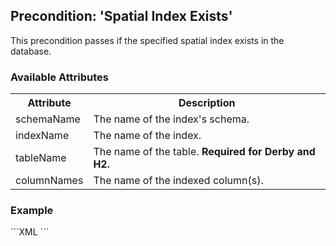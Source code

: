 Precondition: 'Spatial Index Exists'
------------------------------------

This precondition passes if the specified spatial index exists in the database.

<h3>Available Attributes</h3>
<table>
   <tr>
      <th>Attribute</th>
      <th>Description</th>
   </tr>
   <tr>
      <td>schemaName</td>
      <td>The name of the index's schema.</td>
   </tr>
   <tr>
      <td>indexName</td>
      <td>The name of the index.</td>
   </tr>
   <tr>
      <td>tableName</td>
      <td>The name of the table. <b>Required for Derby and H2.</b></td>
   </tr>
   <tr>
      <td>columnNames</td>
      <td>The name of the indexed column(s).</td>
   </tr>
</table>

<h3>Example</h3>
```XML
<preConditions>
   <spatial:spatialIndexExists tableName="SPATIAL_TABLE" columnNames="GEOMETRY_COLUMN" />
</preConditions>
```
